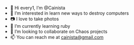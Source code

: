 - 👋 Hi every1, I’m @Cainista
- 👀 I’m interested in learn new ways to destroy computers
- 📷 I love to take photos 
- :gem: I’m currently learning ruby
- 💞️ I’m looking to collaborate on Chaos projects
- 📫 You can reach me at cainista@gmail.com

<!---
Cainista/Cainista is a ✨ special ✨ repository because its `README.md` (this file) appears on your GitHub profile.
You can click the Preview link to take a look at your changes.
--->
